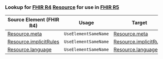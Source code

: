 ### Lookup for [FHIR R4](https://hl7.org/fhir/R4/) [Resource](https://hl7.org/fhir/R4/Resource.html) for use in [FHIR R5](https://hl7.org/fhir/R5/)

| Source Element (FHIR R4) | Usage | Target |
| -------------- | ----- | ------ |
| [Resource.meta](https://hl7.org/fhir/R4/Resource.html#resource) | `UseElementSameName` | [Resource.meta](https://hl7.org/fhir/R5/Resource.html#resource) |
| [Resource.implicitRules](https://hl7.org/fhir/R4/Resource.html#resource) | `UseElementSameName` | [Resource.implicitRules](https://hl7.org/fhir/R5/Resource.html#resource) |
| [Resource.language](https://hl7.org/fhir/R4/Resource.html#resource) | `UseElementSameName` | [Resource.language](https://hl7.org/fhir/R5/Resource.html#resource) |
